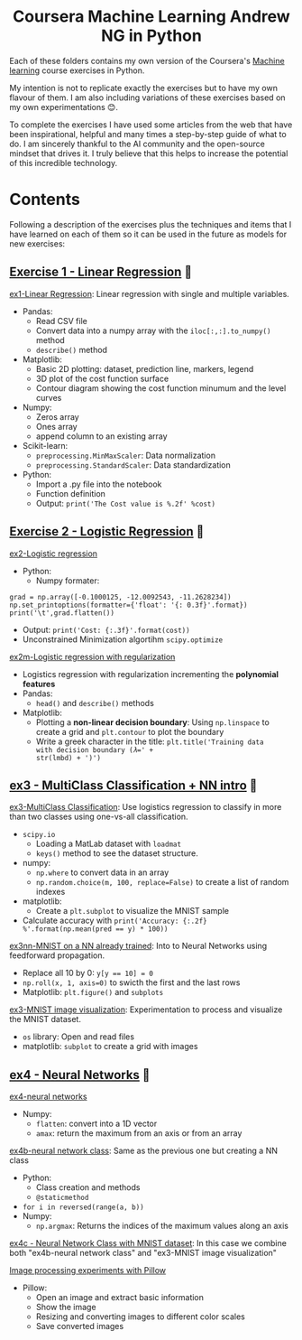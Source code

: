 <h1 align="center">Coursera Machine Learning Andrew NG in Python</h1>
Each of these folders contains my own version of the Coursera's <a href="https://www.coursera.org/learn/machine-learning">Machine learning</a> course exercises in Python.

My intention is not to replicate exactly the exercises but to have my own flavour of them.
I am also including variations of these exercises based on my own experimentations
😊.

To complete the exercises I have used some articles from the web that have been inspirational, helpful and many times a step-by-step guide of what to do. I am sincerely thankful to the AI community and the open-source mindset that drives it. I truly believe that this helps to increase the potential of this incredible technology.

# Contents

Following a description of the exercises plus the techniques and items that I have learned on each of them so it can be used in the future as models for new exercises:

## [Exercise 1 - Linear Regression](https://github.com/conradoca/Coursera---Machine-Learning-Andrew-Ng/tree/master/Exercises%20-%20Python/ex1%20-%20Linear%20Regression) 🍼
[ex1-Linear Regression](https://github.com/conradoca/Coursera---Machine-Learning-Andrew-Ng/blob/master/Exercises%20-%20Python/ex1%20-%20Linear%20Regression/ex1-Linear%20Regression.ipynb): Linear regression with single and multiple variables.
* Pandas:
  * Read CSV file
  * Convert data into a numpy array with the <code>iloc[:,:].to_numpy()</code> method
  * <code>describe()</code> method
* Matplotlib:
  * Basic 2D plotting: dataset, prediction line, markers, legend
  * 3D plot of the cost function surface
  * Contour diagram showing the cost function minumum and the level curves
* Numpy:
  * Zeros array
  * Ones array
  * append column to an existing array
* Scikit-learn:
  * <code>preprocessing.MinMaxScaler</code>: Data normalization
  * <code>preprocessing.StandardScaler</code>: Data standardization
* Python:
  * Import a .py file into the notebook
  * Function definition
  * Output: <code>print('The Cost value is %.2f' %cost)</code>

## [Exercise 2 - Logistic Regression](https://github.com/conradoca/Coursera---Machine-Learning-Andrew-Ng/tree/master/Exercises%20-%20Python/ex2%20-%20Logistic%20Regression) 🚀
[ex2-Logistic regression](https://github.com/conradoca/Coursera---Machine-Learning-Andrew-Ng/blob/master/Exercises%20-%20Python/ex2%20-%20Logistic%20Regression/ex2-Logistic%20regression.ipynb)
* Python:
  * Numpy formater:
```
grad = np.array([-0.1000125, -12.0092543, -11.2628234])
np.set_printoptions(formatter={'float': '{: 0.3f}'.format})
print('\t',grad.flatten())
```
  * Output: <code>print('Cost: {:.3f}'.format(cost))</code>
* Unconstrained Minimization algortihm <code>scipy.optimize</code>

[ex2m-Logistic regression with regularization](https://github.com/conradoca/Coursera---Machine-Learning-Andrew-Ng/blob/master/Exercises%20-%20Python/ex2%20-%20Logistic%20Regression/ex2m-Logistic%20regression%20with%20regularization.ipynb)
* Logistics regression with regularization incrementing the <b>polynomial features</b>
* Pandas:
  * <code>head()</code> and <code>describe()</code> methods
* Matplotlib:
  * Plotting a <b>non-linear decision boundary</b>: Using <code>np.linspace</code> to create a grid and <code>plt.contour</code> to plot the boundary
  * Write a greek character in the title: <code>plt.title('Training data with decision boundary ($\lambda$=' + str(lmbd) + ')')</code>

## [ex3 - MultiClass Classification + NN intro](https://github.com/conradoca/Coursera---Machine-Learning-Andrew-Ng/tree/master/Exercises%20-%20Python/ex3%20-%20MultiClass%20Classification%20%2B%20NN%20intro) 🚁
[ex3-MultiClass Classification](https://github.com/conradoca/Coursera---Machine-Learning-Andrew-Ng/blob/master/Exercises%20-%20Python/ex3%20-%20MultiClass%20Classification%20%2B%20NN%20intro/ex3-MultiClass%20Classification.ipynb): Use logistics regression to classify in more than two classes using one-vs-all classification.
* <code>scipy.io</code>
  * Loading a MatLab dataset with <code>loadmat</code>
  * <code>keys()</code> method to see the dataset structure.
* numpy:
  * <code>np.where</code> to convert data in an array
  * <code>np.random.choice(m, 100, replace=False)</code> to create a list of random indexes
* matplotlib:
  * Create a <code>plt.subplot</code> to visualize the MNIST sample
* Calculate accuracy with <code>print('Accuracy: {:.2f} %'.format(np.mean(pred == y) * 100))</code>

[ex3nn-MNIST on a NN already trained](https://github.com/conradoca/Coursera---Machine-Learning-Andrew-Ng/blob/master/Exercises%20-%20Python/ex3%20-%20MultiClass%20Classification%20%2B%20NN%20intro/ex3nn-MNIST%20on%20a%20NN%20already%20trained.ipynb): Into to Neural Networks using feedforward propagation.
* Replace all 10 by 0: <code>y[y == 10] = 0</code>
* <code>np.roll(x, 1, axis=0)</code> to swicth the first and the last rows
* Matplotlib: <code>plt.figure()</code> and <code>subplots</code>

[ex3-MNIST image visualization](https://github.com/conradoca/Coursera---Machine-Learning-Andrew-Ng/blob/master/Exercises%20-%20Python/ex3%20-%20MultiClass%20Classification%20%2B%20NN%20intro/ex3-MNIST%20image%20visualization.ipynb): Experimentation to process and visualize the MNIST dataset.
* <code>os</code> library: Open and read files
* matplotlib: <code>subplot</code> to create a grid with images

## [ex4 - Neural Networks](https://github.com/conradoca/Coursera---Machine-Learning-Andrew-Ng/tree/master/Exercises%20-%20Python/ex4%20-%20Neural%20Networks) 🌋
[ex4-neural networks](https://github.com/conradoca/Coursera---Machine-Learning-Andrew-Ng/blob/master/Exercises%20-%20Python/ex4%20-%20Neural%20Networks/ex4-neural%20networks.ipynb)
* Numpy:
  * <code>flatten</code>: convert into a 1D vector
  * <code>amax</code>: return the maximum from an axis or from an array

[ex4b-neural network class](https://github.com/conradoca/Coursera---Machine-Learning-Andrew-Ng/blob/master/Exercises%20-%20Python/ex4%20-%20Neural%20Networks/ex4b-neural%20network%20class.ipynb): Same as the previous one but creating a NN class
* Python:
  * Class creation and methods
  * <code>@staticmethod</code>
* <code>for i in reversed(range(a, b))</code>
* Numpy:
  * <code>np.argmax</code>: Returns the indices of the maximum values along an axis

[ex4c - Neural Network Class with MNIST dataset](https://github.com/conradoca/Coursera---Machine-Learning-Andrew-Ng/blob/master/Exercises%20-%20Python/ex4%20-%20Neural%20Networks/ex4c%20-%20Neural%20Network%20Class%20with%20MNIST%20dataset.ipynb): In this case we combine both "ex4b-neural network class" and "ex3-MNIST image visualization"

[Image processing experiments with Pillow](https://github.com/conradoca/Coursera---Machine-Learning-Andrew-Ng/blob/master/Exercises%20-%20Python/ex4%20-%20Neural%20Networks/Image%20processing%20experiments%20with%20Pillow.ipynb)
* Pillow:
  * Open an image and extract basic information
  * Show the image
  * Resizing and converting images to different color scales
  * Save converted images
